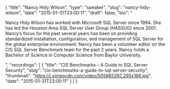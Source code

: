 {
  "title": "Nancy Hidy Wilson",
  "type": "speaker",
  "slug": "nancy-hidy-wilson",
  "date": "2015-01-31T23:00:11",
  "draft": false,
  "bio": "<p>Nancy Hidy Wilson has worked with Microsoft SQL Server since 1994. She has led the Houston Area SQL Server User Group (HASSUG) since 2001. Nancy’s focus for the past several years has been on providing standardized installation, configuration, and management of SQL Server for the global enterprise environment. Nancy has been a volunteer editor on the CIS SQL Server Benchmark team for the past 2 years. Nancy holds a Bachelor of Science in Computer Science from Baylor University.</p>",
  "recordings": [
    {
      "title": "CIS Benchmarks – A Guide to SQL Server Security",
      "slug": "cis-benchmarks-a-guide-to-sql-server-security",
      "thumbnail": "https://i.vimeocdn.com/video/505665397_295x166.jpg",
      "date": "2015-01-31T23:00:11"
    }
  ]
}